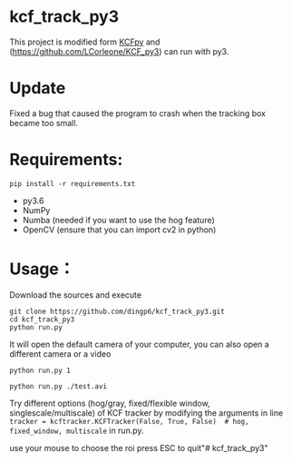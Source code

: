 # kcf_track_py3
This project is modified form [KCFpy](https://github.com/uoip/KCFpy) and (https://github.com/LCorleone/KCF_py3) can run with py3.
# Update
Fixed a bug that caused the program to crash when the tracking box became too small. 
# Requirements:
```shell
pip install -r requirements.txt 
```
* py3.6
* NumPy
* Numba (needed if you want to use the hog feature)
* OpenCV (ensure that you can import cv2 in python)

# Usage：
Download the sources and execute
```shell
git clone https://github.com/dingp6/kcf_track_py3.git
cd kcf_track_py3
python run.py
```
It will open the default camera of your computer, you can also open a different camera or a video
```shell
python run.py 1
```
```shell
python run.py ./test.avi  
```
Try different options (hog/gray, fixed/flexible window, singlescale/multiscale) of KCF tracker by modifying the arguments in line `tracker = kcftracker.KCFTracker(False, True, False)  # hog, fixed_window, multiscale` in run.py.

use your mouse to choose the roi 
press ESC to quit"# kcf_track_py3" 
